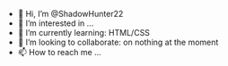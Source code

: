 - 👋 Hi, I’m @ShadowHunter22
- 👀 I’m interested in ...
- 🌱 I’m currently learning: HTML/CSS
- 💞️ I’m looking to collaborate: on nothing at the moment
- 📫 How to reach me ...

<!---
ShadowHunter22/ShadowHunter22 is a ✨ special ✨ repository because its `README.md` (this file) appears on your GitHub profile.
You can click the Preview link to take a look at your changes.
--->
